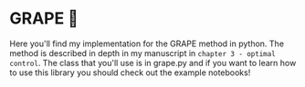 GRAPE 🍇
=====
Here you'll find my implementation for the GRAPE method in python. The method is described in depth in my manuscript in `chapter 3 - optimal control`. The class that you'll use is in grape.py and if you want to learn how to use this library you should check out the example notebooks!